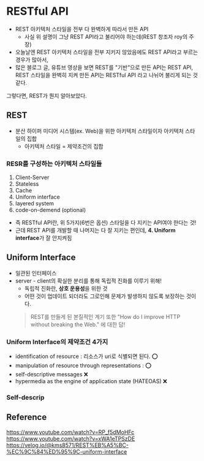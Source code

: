 # RESTful API
* REST 아키텍처 스타일을 전부 다 완벽하게 따라서 만든 API
    * 사실 위 설명이 그냥 REST API라고 불리어야 하는데(REST 창조자 roy의 주장)
* 오늘날엔 REST 아키텍처 스타일을 전부 지키지 않았음에도 REST API라고 부르는 경우가 많아서,
* 많은 블로그 글, 유튜브 영상을 보면 REST를 "기반"으로 만든 API는 REST API, REST 스타일을 완벽히 지켜 만든 API는 RESTful API 라고 나뉘어 불리게 되는 것 같다.

그렇다면, REST가 뭔지 알아보았다.
## REST
* 분산 하이퍼 미디어 시스템(ex. Web)을 위한 아키텍처 스타일이자 아키텍처 스타일의 집합
    * 아키텍처 스타일 = 제약조건의 집합

### RESR를 구성하는 아키텍처 스타일들
1. Client-Server
2. Stateless
3. Cache
4. Uniform interface
5. layered system
6. code-on-demend (optional)

* 즉 RESTful API란, 위 5가지(6번은 옵션) 스타일을 다 지키는 API여야 한다는 것!
* 근데 REST API를 개발할 때 나머지는 다 잘 지키는 편인데, **4. Uniform interface**가 잘 안지켜짐

## Uniform Interface
* 일관된 인터페이스
* server - client의 확실한 분리를 통해 독립적 진화를 이루기 위해!
    * 독립적 진화란, **상호 운용성**을 위한 것
    * 어떤 것이 업데이트 되더라도 그로인해 문제가 발생하지 않도록 보장하는 것이다.
    > REST를 만들게 된 본질적인 계기 또한 "How do I improve HTTP without breaking the Web." 에 대한 답!

### Uniform Interface의 제약조건 4가지
* identification of resource  : 리소스가 uri로 식별되면 된다. ⭕
* manipulation of resource through representations : ⭕
* self-descriptive messages ❌
* hypermedia as the engine of application state (HATEOAS) ❌

### Self-descrip





## Reference
https://www.youtube.com/watch?v=RP_f5dMoHFc
https://www.youtube.com/watch?v=xWA1eTPSzDE
https://velog.io/@kms8571/REST%EB%A5%BC-%EC%9C%84%ED%95%9C-uniform-interface